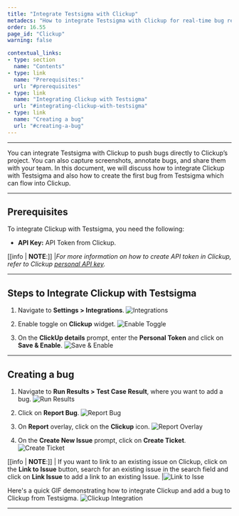 ```yaml
---
title: "Integrate Testsigma with Clickup"
metadecs: "How to integrate Testsigma with Clickup for real-time bug reporting during Test Runs | Push bugs directly from Testsigma to your Clickup project" 
order: 16.55
page_id: "Clickup"
warning: false

contextual_links:
- type: section
  name: "Contents"
- type: link
  name: "Prerequisites:"
  url: "#prerequisites"
- type: link
  name: "Integrating Clickup with Testsigma"
  url: "#integrating-clickup-with-testsigma"
- type: link
  name: "Creating a bug"
  url: "#creating-a-bug"
---
```

---

You can integrate Testsigma with Clickup to push bugs directly to Clickup’s project. You can also capture screenshots, annotate bugs, and share them with your team. In this document, we will discuss how to integrate Clickup with Testsigma and also how to create the first bug from Testsigma which can flow into Clickup.

---

## **Prerequisites**
To integrate Clickup with Testsigma, you need the following:
- **API Key:** API Token from Clickup. 

[[info | **NOTE**:]]
|*For more information on how to create API token in Clickup, refer to Clickup [personal API key](https://help.clickup.com/hc/en-us/articles/6303426241687-Getting-Started-with-the-ClickUp-API).*

---

## **Steps to Integrate Clickup with Testsigma**
1. Navigate to **Settings > Integrations**.
![Integrations](https://s3.amazonaws.com/static-docs.testsigma.com/new_images/projects/applications/ytintegrations.png)

2. Enable toggle on **Clickup** widget.
![Enable Toggle](https://s3.amazonaws.com/static-docs.testsigma.com/new_images/projects/applications/toggleclickup.png)

3. On the **ClickUp details** prompt, enter the **Personal Token** and click on **Save & Enable**.
![Save & Enable](https://s3.amazonaws.com/static-docs.testsigma.com/new_images/projects/applications/cusaveenable.png)


---

## **Creating a bug**
1. Navigate to **Run Results > Test Case Result**, where you want to add a bug.
![Run Results](https://s3.amazonaws.com/static-docs.testsigma.com/new_images/projects/applications/tcresultyt.png)

2. Click on **Report Bug**.
![Report Bug](https://s3.amazonaws.com/static-docs.testsigma.com/new_images/projects/applications/reportbugyt.png)

3. On **Report** overlay, click on the **Clickup** icon.
![Report Overlay](https://s3.amazonaws.com/static-docs.testsigma.com/new_images/projects/applications/clickupreport.png)

4. On the **Create New Issue** prompt, click on **Create Ticket**.
![Create Ticket](https://s3.amazonaws.com/static-docs.testsigma.com/new_images/projects/applications/cucreateticket.png)

[[info | **NOTE**:]]
| If you want to link to an existing issue on Clickup, click on the **Link to Issue** button, search for an existing issue in the search field and click on **Link Issue** to add a link to an existing Issue.
|![Link to Isse](https://s3.amazonaws.com/static-docs.testsigma.com/new_images/projects/applications/culinktoissue.png)


Here's a quick GIF demonstrating how to integrate Clickup and add a bug to Clickup from Testsigma. 
![Clickup Integration](https://s3.amazonaws.com/static-docs.testsigma.com/new_images/projects/applications/clickupgif.gif)

---